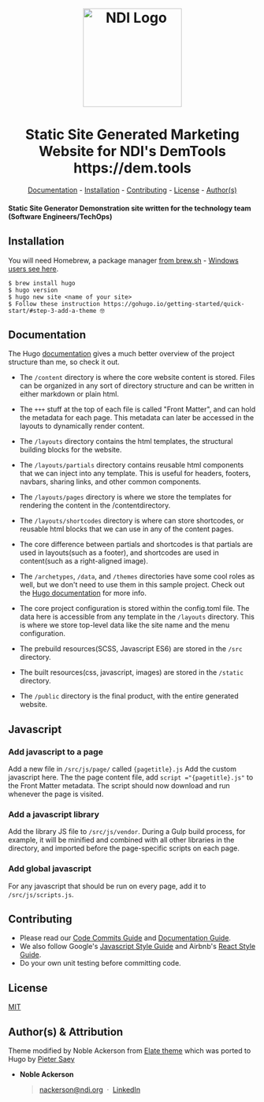 <h1 align="center">
  <a href="https://www.ndi.org/"><img src="https://www.ndi.org/sites/all/themes/ndi/images/NDI_logo_svg.svg" alt="NDI Logo" width="200"></a>
</h1>

<h1 align="center">
  Static Site Generated Marketing Website for NDI's DemTools https://dem.tools
</h1>

<p align="center">
  <a href="#documentation">Documentation</a> - 
  <a href="#installation">Installation</a> - 
  <a href="#contributing">Contributing</a> - 
  <a href="#license">License</a> - 
  <a href="#authors">Author(s)</a>
</p>

#### Static Site Generator Demonstration site written for the technology team (Software Engineers/TechOps)


## Installation
You will need Homebrew, a package manager [from brew.sh](https://brew.sh/) - [Windows users see here](https://gohugo.io/getting-started/installing).
```
$ brew install hugo
$ hugo version
$ hugo new site <name of your site>
$ Follow these instruction https://gohugo.io/getting-started/quick-start/#step-3-add-a-theme 🤓
```

## Documentation

The Hugo [documentation](https://gohugo.io/overview/introduction/) gives a much better overview of the project structure than me, so check it out.

* The `/content` directory is where the core website content is stored. Files can be organized in any sort of directory structure and can be written in either markdown or plain html.

* The `+++` stuff at the top of each file is called "Front Matter", and can hold the metadata for each page. This metadata can later be accessed in the layouts to dynamically render content.

* The `/layouts` directory contains the html templates, the structural building blocks for the website.

* The `/layouts/partials` directory contains reusable html components that we can inject into any template. This is useful for headers, footers, navbars, sharing links, and other common components.

* The `/layouts/pages` directory is where we store the templates for rendering the content in the /contentdirectory.

* The `/layouts/shortcodes` directory is where can store shortcodes, or reusable html blocks that we can use in any of the content pages.

* The core difference between partials and shortcodes is that partials are used in layouts(such as a footer), and shortcodes are used in content(such as a right-aligned image).

* The `/archetypes`, `/data`, and `/themes` directories have some cool roles as well, but we don't need to use them in this sample project. Check out the [Hugo documentation](https://gohugo.io/overview/introduction/) for more info.

* The core project configuration is stored within the config.toml file. The data here is accessible from any template in the `/layouts` directory. This is where we store top-level data like the site name and the menu configuration.

* The prebuild resources(SCSS, Javascript ES6) are stored in the `/src` directory.

* The built resources(css, javascript, images) are stored in the `/static` directory.

* The `/public` directory is the final product, with the entire generated website.

## Javascript

### Add javascript to a page

Add a new file in `/src/js/page/` called `{pagetitle}.js` Add the custom javascript here. The the page content file, add `script ="{pagetitle}.js"` to the Front Matter metadata. The script should now download and run whenever the page is visited.

### Add a javascript library

Add the library JS file to `/src/js/vendor`. During a Gulp build process, for example, it will be minified and combined with all other libraries in the directory, and imported before the page-specific scripts on each page.

### Add global javascript
For any javascript that should be run on every page, add it to `/src/js/scripts.js`.


## Contributing

* Please read our [Code Commits Guide](https://github.com/nditech/git-styleguide) and [Documentation Guide](https://github.com/nditech/standardized-README).
* We also follow Google's [Javascript Style Guide](https://google.github.io/styleguide/jsguide.html) and Airbnb's [React Style Guide](https://github.com/airbnb/javascript/tree/master/react).
* Do your own unit testing before committing code.

## License

[MIT](./LICENSE)

## Author(s) & Attribution
Theme modified by Noble Ackerson from [Elate theme](https://freehtml5.co/) which was ported to Hugo by [Pieter Saey](http://saey55.gitlab.io/pietercv)

* <b>Noble Ackerson</b>
    > nackerson@ndi.org &nbsp;&middot;&nbsp;
    > [LinkedIn](https://www.linkedin.com/in/noblea)
